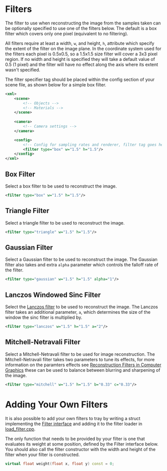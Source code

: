 Filters
===
The filter to use when reconstructing the image from the samples taken can be optionally specified to use one of the filters below. The default is a box filter which covers only one pixel (equivalent to no filtering).

All filters require at least a width, `w`, and height, `h`, attribute which specify the extent of the filter on the image plane. In the coordinate system used for the filters each pixel is 0.5x0.5, so a 1.5x1.5 size filter will cover a 3x3 pixel region. If no width and height is specified they will take a default value of 0.5 (1 pixel) and the filter will have no effect along the axis where its extent wasn't specified.

The filter specifier tag should be placed within the config section of your scene file, as shown below for a simple box filter.
```XML
<xml>
	<scene>
		<!-- Objects -->
		<!-- Materials -->
	</scene>
    
	<camera>
		<!-- Camera settings -->
	</camera>

	<config>
		<!-- Config for sampling rates and renderer, filter tag goes here -->
        <filter type="box" w="1.5" h="1.5"/>
	</config>
</xml>
```

Box Filter
---
Select a box filter to be used to reconstruct the image.
```XML
<filter type="box" w="1.5" h="1.5"/>
```

Triangle Filter
---
Select a triangle filter to be used to reconstruct the image.
```XML
<filter type="triangle" w="1.5" h="1.5"/>
```

Gaussian Filter
---
Select a Gaussian filter to be used to reconstruct the image. The Gaussian filter also takes and extra `alpha` parameter which controls the falloff rate of the filter.
```XML
<filter type="gaussian" w="1.5" h="1.5" alpha="1"/>
```

Lanczos Windowed Sinc Filter
---
Select the [Lanczos filter](https://en.wikipedia.org/wiki/Lanczos_resampling) to be used to reconstruct the image. The Lanczos filter takes an additional parameter, `a`, which determines the size of the window the sinc filter is multiplied by.
```XML
<filter type="lanczos" w="1.5" h="1.5" a="2"/>
```

Mitchell-Netravali Filter
---
Select a Mitchell-Netravali filter to be used for image reconstruction. The Mitchell-Netravali filter takes two parameters to tune its effects, for more information on the paramters effects see [Reconstruction Filters in Computer Graphics](http://www.cs.utexas.edu/~fussell/courses/cs384g-fall2013/lectures/mitchell/Mitchell.pdf) these can be used to balance between blurring and sharpening of the image.
```XML
<filter type="mitchell" w="1.5" h="1.5" b="0.33" c="0.33"/>
```

Adding Your Own Filters
===
It is also possible to add your own filters to tray by writing a struct implementing the [Filter interface](include/filters/filter.h) and adding it to the filter loader in [load_filter.cpp](src/loaders/load_filter.cpp).

The only function that needs to be provided by your filter is one that evaluates its weight at some position, defined by the Filter interface below. You should also call the filter constructor with the width and height of the filter when your filter is constructed.
```c++
virtual float weight(float x, float y) const = 0;
```

